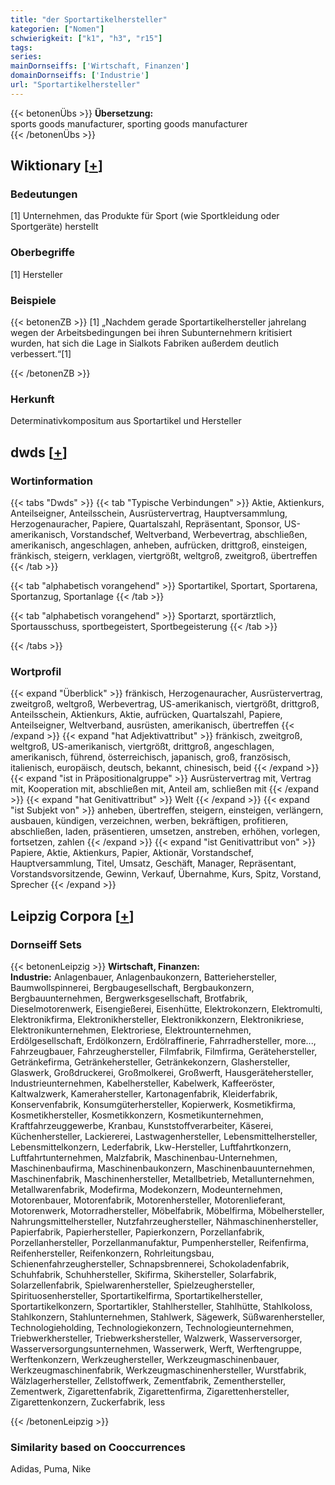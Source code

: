 ```yaml
---
title: "der Sportartikelhersteller"
kategorien: ["Nomen"]
schwierigkeit: ["k1", "h3", "r15"]
tags:
series:
mainDornseiffs: ['Wirtschaft, Finanzen']
domainDornseiffs: ['Industrie']
url: "Sportartikelhersteller"
---
```


{{< betonenÜbs >}}
**Übersetzung:**  
sports goods manufacturer, sporting goods manufacturer  
{{< /betonenÜbs >}}

## Wiktionary [[+](https://de.wiktionary.org/wiki/Sportartikelhersteller)]

### Bedeutungen
[1] Unternehmen, das Produkte für Sport (wie Sportkleidung oder Sportgeräte) herstellt  

### Oberbegriffe
[1] Hersteller  

### Beispiele
{{< betonenZB >}}
[1] „Nachdem gerade Sportartikelhersteller jahrelang wegen der Arbeitsbedingungen bei ihren Subunternehmern kritisiert wurden, hat sich die Lage in Sialkots Fabriken außerdem deutlich verbessert.“[1]  

{{< /betonenZB >}}
### Herkunft
Determinativkompositum aus Sportartikel und Hersteller  



## dwds [[+](https://www.dwds.de/wb/Sportartikelhersteller)]

### Wortinformation
{{< tabs "Dwds" >}}
{{< tab "Typische Verbindungen" >}}
Aktie, Aktienkurs, Anteilseigner, Anteilsschein, Ausrüstervertrag, Hauptversammlung, Herzogenauracher, Papiere, Quartalszahl, Repräsentant, Sponsor, US-amerikanisch, Vorstandschef, Weltverband, Werbevertrag, abschließen, amerikanisch, angeschlagen, anheben, aufrücken, drittgroß, einsteigen, fränkisch, steigern, verklagen, viertgrößt, weltgroß, zweitgroß, übertreffen
{{< /tab >}}

{{< tab "alphabetisch vorangehend" >}}
Sportartikel, Sportart, Sportarena, Sportanzug, Sportanlage
{{< /tab >}}

{{< tab "alphabetisch vorangehend" >}}
Sportarzt, sportärztlich, Sportausschuss, sportbegeistert, Sportbegeisterung
{{< /tab >}}

{{< /tabs >}}

### Wortprofil
{{< expand "Überblick" >}} fränkisch, Herzogenauracher, Ausrüstervertrag, zweitgroß, weltgroß, Werbevertrag, US-amerikanisch, viertgrößt, drittgroß, Anteilsschein, Aktienkurs, Aktie, aufrücken, Quartalszahl, Papiere, Anteilseigner, Weltverband, ausrüsten, amerikanisch, übertreffen {{< /expand >}}
{{< expand "hat Adjektivattribut" >}} fränkisch, zweitgroß, weltgroß, US-amerikanisch, viertgrößt, drittgroß, angeschlagen, amerikanisch, führend, österreichisch, japanisch, groß, französisch, italienisch, europäisch, deutsch, bekannt, chinesisch, beid {{< /expand >}}
{{< expand "ist in Präpositionalgruppe" >}} Ausrüstervertrag mit, Vertrag mit, Kooperation mit, abschließen mit, Anteil am, schließen mit {{< /expand >}}
{{< expand "hat Genitivattribut" >}} Welt {{< /expand >}}
{{< expand "ist Subjekt von" >}} anheben, übertreffen, steigern, einsteigen, verlängern, ausbauen, kündigen, verzeichnen, werben, bekräftigen, profitieren, abschließen, laden, präsentieren, umsetzen, anstreben, erhöhen, vorlegen, fortsetzen, zahlen {{< /expand >}}
{{< expand "ist Genitivattribut von" >}} Papiere, Aktie, Aktienkurs, Papier, Aktionär, Vorstandschef, Hauptversammlung, Titel, Umsatz, Geschäft, Manager, Repräsentant, Vorstandsvorsitzende, Gewinn, Verkauf, Übernahme, Kurs, Spitz, Vorstand, Sprecher {{< /expand >}}

## Leipzig Corpora [[+](https://corpora.uni-leipzig.de/en/res?word=Sportartikelhersteller&corpusId=deu_newscrawl-public_2018)]

### Dornseiff Sets
{{< betonenLeipzig >}}
**Wirtschaft, Finanzen:**  
**Industrie:** Anlagenbauer, Anlagenbaukonzern, Batteriehersteller, Baumwollspinnerei, Bergbaugesellschaft, Bergbaukonzern, Bergbauunternehmen, Bergwerksgesellschaft, Brotfabrik, Dieselmotorenwerk, Eisengießerei, Eisenhütte, Elektrokonzern, Elektromulti, Elektronikfirma, Elektronikhersteller, Elektronikkonzern, Elektronikriese, Elektronikunternehmen, Elektroriese, Elektrounternehmen, Erdölgesellschaft, Erdölkonzern, Erdölraffinerie, Fahrradhersteller, more..., Fahrzeugbauer, Fahrzeughersteller, Filmfabrik, Filmfirma, Gerätehersteller, Getränkefirma, Getränkehersteller, Getränkekonzern, Glashersteller, Glaswerk, Großdruckerei, Großmolkerei, Großwerft, Hausgerätehersteller, Industrieunternehmen, Kabelhersteller, Kabelwerk, Kaffeeröster, Kaltwalzwerk, Kamerahersteller, Kartonagenfabrik, Kleiderfabrik, Konservenfabrik, Konsumgüterhersteller, Kopierwerk, Kosmetikfirma, Kosmetikhersteller, Kosmetikkonzern, Kosmetikunternehmen, Kraftfahrzeuggewerbe, Kranbau, Kunststoffverarbeiter, Käserei, Küchenhersteller, Lackiererei, Lastwagenhersteller, Lebensmittelhersteller, Lebensmittelkonzern, Lederfabrik, Lkw-Hersteller, Luftfahrtkonzern, Luftfahrtunternehmen, Malzfabrik, Maschinenbau-Unternehmen, Maschinenbaufirma, Maschinenbaukonzern, Maschinenbauunternehmen, Maschinenfabrik, Maschinenhersteller, Metallbetrieb, Metallunternehmen, Metallwarenfabrik, Modefirma, Modekonzern, Modeunternehmen, Motorenbauer, Motorenfabrik, Motorenhersteller, Motorenlieferant, Motorenwerk, Motorradhersteller, Möbelfabrik, Möbelfirma, Möbelhersteller, Nahrungsmittelhersteller, Nutzfahrzeughersteller, Nähmaschinenhersteller, Papierfabrik, Papierhersteller, Papierkonzern, Porzellanfabrik, Porzellanhersteller, Porzellanmanufaktur, Pumpenhersteller, Reifenfirma, Reifenhersteller, Reifenkonzern, Rohrleitungsbau, Schienenfahrzeughersteller, Schnapsbrennerei, Schokoladenfabrik, Schuhfabrik, Schuhhersteller, Skifirma, Skihersteller, Solarfabrik, Solarzellenfabrik, Spielwarenhersteller, Spielzeughersteller, Spirituosenhersteller, Sportartikelfirma, Sportartikelhersteller, Sportartikelkonzern, Sportartikler, Stahlhersteller, Stahlhütte, Stahlkoloss, Stahlkonzern, Stahlunternehmen, Stahlwerk, Sägewerk, Süßwarenhersteller, Technologieholding, Technologiekonzern, Technologieunternehmen, Triebwerkhersteller, Triebwerkshersteller, Walzwerk, Wasserversorger, Wasserversorgungsunternehmen, Wasserwerk, Werft, Werftengruppe, Werftenkonzern, Werkzeughersteller, Werkzeugmaschinenbauer, Werkzeugmaschinenfabrik, Werkzeugmaschinenhersteller, Wurstfabrik, Wälzlagerhersteller, Zellstoffwerk, Zementfabrik, Zementhersteller, Zementwerk, Zigarettenfabrik, Zigarettenfirma, Zigarettenhersteller, Zigarettenkonzern, Zuckerfabrik, less  

{{< /betonenLeipzig >}}

### Similarity based on Cooccurrences
Adidas, Puma, Nike

